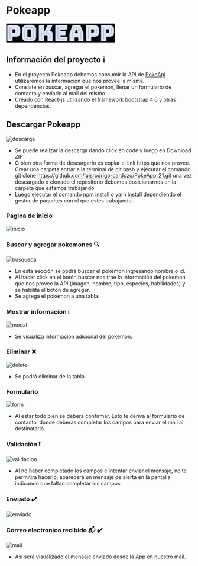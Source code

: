 # Pokeapp
![logo](/src/images/logopoke2.jpg)

## Información del proyecto :information_source:

- En el proyecto Pokeapp debemos consumir la API de [PokeApi](https://pokeapi.co) utilizaremos la información que nos provee la misma.
- Consiste en buscar, agregar el pokemon, llenar un formulario de contacto y enviarlo al mail del mismo.
- Creado con React-js utilizando el framework bootstrap 4.6 y otras dependencias.

## Descargar Pokeapp

![descarga](https://i.ibb.co/ZHtR49P/descarga.png)

- Se puede realizar la descarga dando click en code y luego en Download ZIP 
- O bien otra forma de descargarlo es copiar el link https que nos provee. Crear una carpeta entrar a la 
terminal de git bash y ejecutar el comando git clone https://github.com/luisrodrigo-cardozo/PokeApp_21.git
una vez descargado o clonado el repositorio debemos posicionarnos en la carpeta que estamos trabajando
- Luego ejecutar el comando npm install o yarn install dependiendo el gestor de paquetes con el que estes trabajando.

### Pagina de inicio 

![inicio](https://i.ibb.co/nBKvYG9/inicio.png)

### Buscar y agregar pokemones :mag:

![busqueda](https://i.ibb.co/Nj9XCTy/busqueda.png)  

- En esta sección se podrá buscar el pokemon ingresando nombre o id.
- Al hacer click en el botón buscar nos trae la información del pokemon que nos provee la API (imagen, nombre, tipo, especies, habilidades) y se habilita el botón de agregar.
- Se agrega el pokemon a una tabla.

### Mostrar información :information_source:

![modal](https://i.ibb.co/Yygbw6Q/modal.png)

- Se visualiza información adicional del pokemon.

### Eliminar :x:

![delete](https://i.ibb.co/swn48jH/delete.png)

- Se podrá eliminar de la tabla.

### Formulario

![form](https://i.ibb.co/h7Ly7X4/form.png)

- Al estar todo bien se debera confirmar. Esto te deriva al formulario de contacto,
donde deberas completar los campos para enviar el mail al destinatario.

### Validación :heavy_exclamation_mark:

![validacion](https://i.ibb.co/7KX5Ctv/validacion.png)

- Al no haber completado los campos e intentar enviar el mensaje, no te permitira hacerlo,
aparecerá un mensaje de alerta en la pantalla indicando que faltan completar los campos.

### Enviado :heavy_check_mark:

![enviado](https://i.ibb.co/t2t9zLG/enviado.png)

### Correo electronico recibido    :mailbox_with_mail: :heavy_check_mark:

![mail](https://i.ibb.co/b12NJp1/mail.png)

- Asi será visualizado el mensaje enviado desde la App en nuestro mail.
